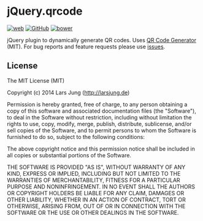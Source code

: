 # jQuery.qrcode

[![web][web-img]][web] [![GitHub][github-img]][github] [![bower][bower-img]][bower]

jQuery plugin to dynamically generate QR codes. Uses [QR Code Generator][qrcode] (MIT).
For bug reports and feature requests please use [issues][github-issues].


## License
The MIT License (MIT)

Copyright (c) 2014 Lars Jung (http://larsjung.de)

Permission is hereby granted, free of charge, to any person obtaining a copy
of this software and associated documentation files (the "Software"), to deal
in the Software without restriction, including without limitation the rights
to use, copy, modify, merge, publish, distribute, sublicense, and/or sell
copies of the Software, and to permit persons to whom the Software is
furnished to do so, subject to the following conditions:

The above copyright notice and this permission notice shall be included in
all copies or substantial portions of the Software.

THE SOFTWARE IS PROVIDED "AS IS", WITHOUT WARRANTY OF ANY KIND, EXPRESS OR
IMPLIED, INCLUDING BUT NOT LIMITED TO THE WARRANTIES OF MERCHANTABILITY,
FITNESS FOR A PARTICULAR PURPOSE AND NONINFRINGEMENT. IN NO EVENT SHALL THE
AUTHORS OR COPYRIGHT HOLDERS BE LIABLE FOR ANY CLAIM, DAMAGES OR OTHER
LIABILITY, WHETHER IN AN ACTION OF CONTRACT, TORT OR OTHERWISE, ARISING FROM,
OUT OF OR IN CONNECTION WITH THE SOFTWARE OR THE USE OR OTHER DEALINGS IN
THE SOFTWARE.


[web]: http://larsjung.de/qrcode/
[github]: https://github.com/lrsjng/jquery.qrcode
[bower]: http://bower.io/search/?q=jquery.qrcode
[github-issues]: https://github.com/lrsjng/jquery.qrcode/issues

[web-img]: http://img.shields.io/badge/web-larsjung.de/qrcode-a0a060.svg?style=flat
[github-img]: http://img.shields.io/badge/GitHub-lrsjng/jquery.qrcode-a0a060.svg?style=flat
[bower-img]: http://img.shields.io/badge/bower-jquery.qrcode-a0a060.svg?style=flat

[qrcode]: https://github.com/kazuhikoarase/qrcode-generator
